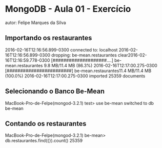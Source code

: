 # MongoDB - Aula 01 - Exercício
autor: Felipe Marques da Silva

## Importando os restaurantes

2016-02-16T12:16:56.899-0300	connected to: localhost
2016-02-16T12:16:56.899-0300	dropping: be-mean.restaurantes
clear2016-02-16T12:16:59.778-0300	[####################....] be-mean.restaurantes	9.8 MB/11.4 MB (86.3%)
2016-02-16T12:17:00.275-0300	[########################] be-mean.restaurantes11.4 MB/11.4 MB (100.0%)
2016-02-16T12:17:00.275-0300	imported 25359 documents

## Selecionando o Banco Be-Mean

MacBook-Pro-de-Felpe(mongod-3.2.1) test> use be-mean
switched to db be-mean


## Contando os restaurantes

MacBook-Pro-de-Felpe(mongod-3.2.1) be-mean> db.restaurantes.find({}).count()
25359

